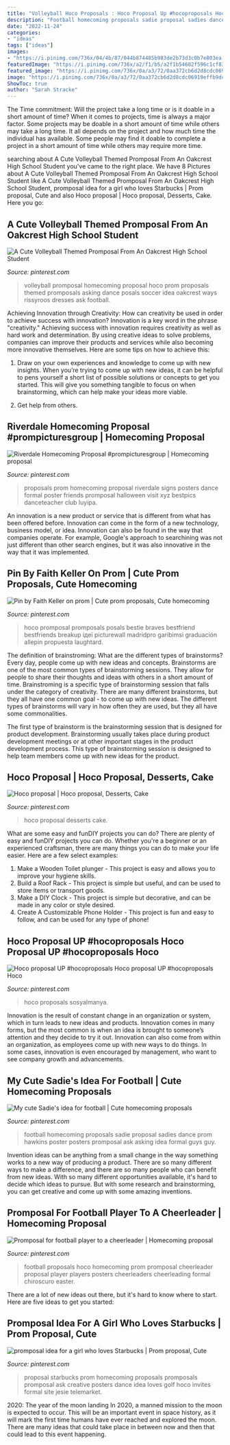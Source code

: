 ```yaml
---
title: "Volleyball Hoco Proposals : Hoco Proposal Up #hocoproposals Hoco Proposal Up #hocoproposals Hoco"
description: "Football homecoming proposals sadie proposal sadies dance prom hawkins poster posters promposal ask asking idea formal guys guy"
date: "2022-11-24"
categories:
- "ideas"
tags: ["ideas"]
images:
- "https://i.pinimg.com/736x/04/4b/87/044b874485b983de2b73d3c0b7e803ea.jpg"
featuredImage: "https://i.pinimg.com/736x/a2/f1/b5/a2f1b54602f596c1cf8374de8bd9a437.jpg"
featured_image: "https://i.pinimg.com/736x/0a/a3/72/0aa372cb6d2d8cdc06919effb9dc7785.jpg"
image: "https://i.pinimg.com/736x/0a/a3/72/0aa372cb6d2d8cdc06919effb9dc7785.jpg"
ShowToc: true
author: "Sarah Stracke"
---
```



The Time commitment: Will the project take a long time or is it doable in a short amount of time?
When it comes to projects, time is always a major factor. Some projects may be doable in a short amount of time while others may take a long time. It all depends on the project and how much time the individual has available. Some people may find it doable to complete a project in a short amount of time while others may require more time.

	

		
searching about A Cute Volleyball Themed Promposal From An Oakcrest High School Student you've came to the right place. We have 8 Pictures about A Cute Volleyball Themed Promposal From An Oakcrest High School Student like A Cute Volleyball Themed Promposal From An Oakcrest High School Student, promposal idea for a girl who loves Starbucks | Prom proposal, Cute and also Hoco proposal | Hoco proposal, Desserts, Cake. Here you go:
		
    
## A Cute Volleyball Themed Promposal From An Oakcrest High School Student

<img loading=lazy src="https://i.pinimg.com/736x/40/74/e7/4074e77555ac828ec31d8e53bd0955ac--homecoming-proposal-homecoming-ideas-asking.jpg" onerror="this.onerror=null;this.src='https://tse1.mm.bing.net/th?id=OIP.vPo_PqeTExEpzWitqefXKwHaJ4&amp;pid=15.1';" alt="A Cute Volleyball Themed Promposal From An Oakcrest High School Student">

_Source: pinterest.com_

>volleyball promposal homecoming proposal hoco prom proposals themed promposals asking dance posals soccer idea oakcrest ways rissyroos dresses ask football. 

	

Achieving Innovation through Creativity: How can creativity be used in order to achieve success with innovation?
Innovation is a key word in the phrase "creativity." Achieving success with innovation requires creativity as well as hard work and determination. By using creative ideas to solve problems, companies can improve their products and services while also becoming more innovative themselves. Here are some tips on how to achieve this: 
1. Draw on your own experiences and knowledge to come up with new insights. When you’re trying to come up with new ideas, it can be helpful to pens yourself a short list of possible solutions or concepts to get you started. This will give you something tangible to focus on when brainstorming, which can help make your ideas more viable. 

2. Get help from others.

    
## Riverdale Homecoming Proposal #prompicturesgroup | Homecoming Proposal

<img loading=lazy src="https://i.pinimg.com/736x/04/4b/87/044b874485b983de2b73d3c0b7e803ea.jpg" onerror="this.onerror=null;this.src='https://tse2.mm.bing.net/th?id=OIP.1JQnYwDt3tXERA85LHPeWAHaJ3&amp;pid=15.1';" alt="Riverdale Homecoming Proposal #prompicturesgroup | Homecoming proposal">

_Source: pinterest.com_

>proposals prom homecoming proposal riverdale signs posters dance formal poster friends promposal halloween visit xyz bestpics danceteacher club luyipa. 

	

An innovation is a new product or service that is different from what has been offered before. Innovation can come in the form of a new technology, business model, or idea. Innovation can also be found in the way that companies operate. For example, Google's approach to searchining was not just different than other search engines, but it was also innovative in the way that it was implemented.

    
## Pin By Faith Keller On Prom | Cute Prom Proposals, Cute Homecoming

<img loading=lazy src="https://i.pinimg.com/736x/0a/a3/72/0aa372cb6d2d8cdc06919effb9dc7785.jpg" onerror="this.onerror=null;this.src='https://tse3.mm.bing.net/th?id=OIP.uinWq2YtmbqUMzuKqLCrKQHaHa&amp;pid=15.1';" alt="Pin by Faith Keller on prom | Cute prom proposals, Cute homecoming">

_Source: pinterest.com_

>hoco promposal promposals posals bestie braves bestfriend bestfriends breakup ідеї picturewall madridpro garibimsi graduación allepin propuesta laughtard. 

	

The definition of brainstroming: What are the different types of brainstorms?
Every day, people come up with new ideas and concepts. Brainstorms are one of the most common types of brainstorming sessions. They allow for people to share their thoughts and ideas with others in a short amount of time. Brainstroming is a specific type of brainstorming session that falls under the category of creativity. 
There are many different brainstorms, but they all have one common goal - to come up with new ideas. The different types of brainstorms will vary in how often they are used, but they all have some commonalities. 

The first type of brainstorm is the brainstorming session that is designed for product development. Brainstorming usually takes place during product development meetings or at other important stages in the product development process. This type of brainstorming session is designed to help team members come up with new ideas for the product.

    
## Hoco Proposal | Hoco Proposal, Desserts, Cake

<img loading=lazy src="https://i.pinimg.com/736x/a2/f1/b5/a2f1b54602f596c1cf8374de8bd9a437.jpg" onerror="this.onerror=null;this.src='https://tse4.mm.bing.net/th?id=OIP.-2uNMlylm6SSkCoiPT5T7QHaJ4&amp;pid=15.1';" alt="Hoco proposal | Hoco proposal, Desserts, Cake">

_Source: pinterest.com_

>hoco proposal desserts cake. 

	

What are some easy and funDIY projects you can do?
There are plenty of easy and funDIY projects you can do. Whether you're a beginner or an experienced craftsman, there are many things you can do to make your life easier. Here are a few select examples: 
1. Make a Wooden Toilet plunger - This project is easy and allows you to improve your hygiene skills. 
2. Build a Roof Rack - This project is simple but useful, and can be used to store items or transport goods. 
3. Make a DIY Clock - This project is simple but decorative, and can be made in any color or style desired. 
4. Create A Customizable Phone Holder - This project is fun and easy to follow, and can be used for any type of phone!

    
## Hoco Proposal UP #hocoproposals Hoco Proposal UP #hocoproposals Hoco

<img loading=lazy src="https://i.pinimg.com/736x/39/ed/d4/39edd49eb3791a0ecb7b5c268bdcbba2.jpg" onerror="this.onerror=null;this.src='https://tse4.mm.bing.net/th?id=OIP.N5Xa0IYLuPcQju5_zPT6bQHaJ3&amp;pid=15.1';" alt="Hoco proposal UP #hocoproposals Hoco proposal UP #hocoproposals Hoco">

_Source: pinterest.com_

>hoco proposals sosyalmanya. 

	

Innovation is the result of constant change in an organization or system, which in turn leads to new ideas and products. Innovation comes in many forms, but the most common is when an idea is brought to someone’s attention and they decide to try it out. Innovation can also come from within an organization, as employees come up with new ways to do things. In some cases, innovation is even encouraged by management, who want to see company growth and advancements.

    
## My Cute Sadie&#039;s Idea For Football | Cute Homecoming Proposals

<img loading=lazy src="https://i.pinimg.com/736x/8f/22/db/8f22db6cd682df400f2bed7d0b27c06c--sadies-football-proposal-promposal-football.jpg" onerror="this.onerror=null;this.src='https://tse1.mm.bing.net/th?id=OIP.2sn8EAK3WMfE0StUdJhM0QHaFj&amp;pid=15.1';" alt="My cute Sadie&#039;s idea for football | Cute homecoming proposals">

_Source: pinterest.com_

>football homecoming proposals sadie proposal sadies dance prom hawkins poster posters promposal ask asking idea formal guys guy. 

	

Invention ideas can be anything from a small change in the way something works to a new way of producing a product. There are so many different ways to make a difference, and there are so many people who can benefit from new ideas. With so many different opportunities available, it's hard to decide which ideas to pursue. But with some research and brainstorming, you can get creative and come up with some amazing inventions.

    
## Promposal For Football Player To A Cheerleader | Homecoming Proposal

<img loading=lazy src="https://i.pinimg.com/736x/d1/91/fa/d191fad440db65db2894e84165d67494--senior-pics-football-players.jpg" onerror="this.onerror=null;this.src='https://tse3.mm.bing.net/th?id=OIP.jaeGuhZvoiq24X-p9zr6rwHaJ4&amp;pid=15.1';" alt="Promposal for football player to a cheerleader | Homecoming proposal">

_Source: pinterest.com_

>football proposals hoco homecoming prom promposal cheerleader proposal player players posters cheerleaders cheerleading formal chiroscuro easter. 

	

There are a lot of new ideas out there, but it's hard to know where to start. Here are five ideas to get you started: 

    
## Promposal Idea For A Girl Who Loves Starbucks | Prom Proposal, Cute

<img loading=lazy src="https://i.pinimg.com/736x/29/2a/03/292a031fb4721bce26f7306f70aabfa9--dance-proposal-proposal-ideas.jpg" onerror="this.onerror=null;this.src='https://tse1.mm.bing.net/th?id=OIP.Qwj8MQwxXnS-FJP-eUBk-wHaJ3&amp;pid=15.1';" alt="promposal idea for a girl who loves Starbucks | Prom proposal, Cute">

_Source: pinterest.com_

>proposal starbucks prom homecoming proposals promposals promposal ask creative posters dance idea loves golf hoco invites formal site jesie telemarket. 

	

2020: The year of the moon landing
In 2020, a manned mission to the moon is expected to occur. This will be an important event in space history, as it will mark the first time humans have ever reached and explored the moon. There are many ideas that could take place in between now and then that could lead to this event happening.

